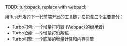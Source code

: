 TODO: turbopack, replace with webpack

用Rust开发的下一代前端开发的工具链，它包含三个主要部分：

- Turbo打包:  一个增量打包器 (Webpack的继承者)
- Turbo仓库:  一个增量打包系统
- Turbo引擎: 一个底层的增量计算和内存引擎
